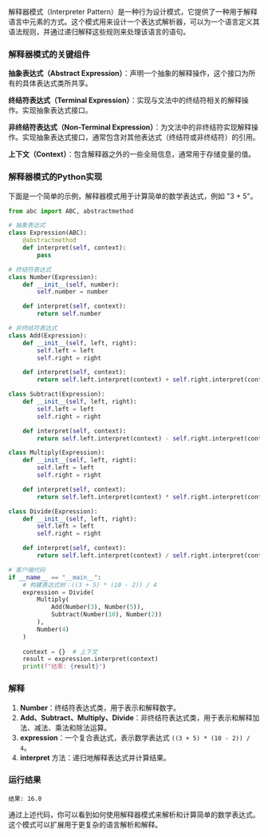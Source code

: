 解释器模式（Interpreter Pattern）是一种行为设计模式，它提供了一种用于解释语言中元素的方式。这个模式用来设计一个表达式解析器，可以为一个语言定义其语法规则，并通过递归解释这些规则来处理该语言的语句。

### 解释器模式的关键组件

**抽象表达式（Abstract Expression）**：声明一个抽象的解释操作，这个接口为所有的具体表达式类所共享。
   
**终结符表达式（Terminal Expression）**：实现与文法中的终结符相关的解释操作。实现抽象表达式接口。
   
**非终结符表达式（Non-Terminal Expression）**：为文法中的非终结符实现解释操作。实现抽象表达式接口，通常包含对其他表达式（终结符或非终结符）的引用。
   
**上下文（Context）**：包含解释器之外的一些全局信息，通常用于存储变量的值。

### 解释器模式的Python实现

下面是一个简单的示例，解释器模式用于计算简单的数学表达式，例如 "3 + 5"。

```python
from abc import ABC, abstractmethod

# 抽象表达式
class Expression(ABC):
    @abstractmethod
    def interpret(self, context):
        pass

# 终结符表达式
class Number(Expression):
    def __init__(self, number):
        self.number = number

    def interpret(self, context):
        return self.number

# 非终结符表达式
class Add(Expression):
    def __init__(self, left, right):
        self.left = left
        self.right = right

    def interpret(self, context):
        return self.left.interpret(context) + self.right.interpret(context)

class Subtract(Expression):
    def __init__(self, left, right):
        self.left = left
        self.right = right

    def interpret(self, context):
        return self.left.interpret(context) - self.right.interpret(context)

class Multiply(Expression):
    def __init__(self, left, right):
        self.left = left
        self.right = right

    def interpret(self, context):
        return self.left.interpret(context) * self.right.interpret(context)

class Divide(Expression):
    def __init__(self, left, right):
        self.left = left
        self.right = right

    def interpret(self, context):
        return self.left.interpret(context) / self.right.interpret(context)

# 客户端代码
if __name__ == "__main__":
    # 构建表达式树：((3 + 5) * (10 - 2)) / 4
    expression = Divide(
        Multiply(
            Add(Number(3), Number(5)),
            Subtract(Number(10), Number(2))
        ),
        Number(4)
    )
    
    context = {}  # 上下文
    result = expression.interpret(context)
    print(f"结果: {result}")
```

### 解释
1. **Number**：终结符表达式类，用于表示和解释数字。
2. **Add、Subtract、Multiply、Divide**：非终结符表达式类，用于表示和解释加法、减法、乘法和除法运算。
3. **expression**：一个复合表达式，表示数学表达式 `((3 + 5) * (10 - 2)) / 4`。
4. **interpret** 方法：递归地解释表达式并计算结果。

### 运行结果
```
结果: 16.0
```

通过上述代码，你可以看到如何使用解释器模式来解析和计算简单的数学表达式。这个模式可以扩展用于更复杂的语言解析和解释。